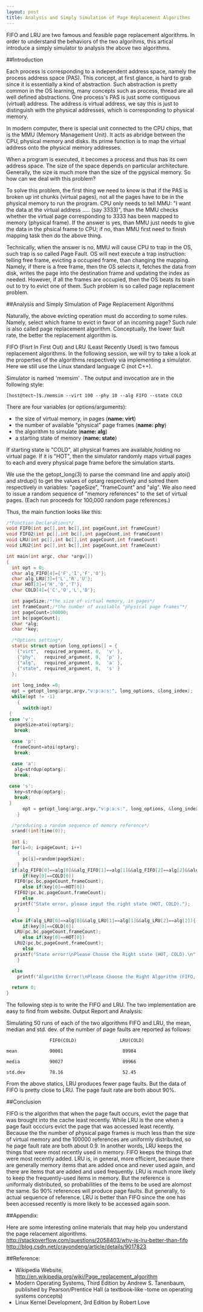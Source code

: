 ```yaml
---
layout: post
title: Analysis and Simply Simulation of Page Replacement Algorithms
---
```


FIFO and LRU are two famous and feasible page replacement algorithms. In order to understand the behaviors of the two algorihms, this artical introduce a simply simulator to analysis the above two algorithms.

##Introduction

Each process is corresponding to a independent address space, namely the process address space (PAS). This concept, at first glance, is hard to grab since it is essentially a kind of abstraction. Such abstraction is pretty common in the OS learning, many concepts such as process, thread are all well defined abstractions. One process's PAS is just some contiguous (virtual) address. The address is virtual address, we say this is just to distinguish with the physical addresses, which is corresponding to physical memory.

In modern computer, there is special unit connected to the CPU chips, that is the MMU (Memory Management Unit). It acts as abridge between the CPU, physical memory and disks. Its prime function is to map the virtual address onto the physical memory addresses.

When a program is executed, it becomes a process and thus has its own address space. The size of the space depends on particular architecture. Generally, the size is much more than the size of the pgysical memory. So how can we deal with this problem?

To solve this problem, the first thing we need to know is that if the PAS is broken up int chunks (virtual pages), not all the pages have to be in the physical memory to run the program. CPU only needs to tell MMU: "I want the data at the virtual address ..... (say 3333)", than the MMU checks whether the virtual page corresponding to 3333 has been mapped to memory (physical frame). If the answer is yes, than MMU just needs to give the data in the phsical frame to CPU; if no, than MMU first need to finish mapping task then do the above thing.

Technically, when the answer is no, MMU will cause CPU to trap in the OS, such trap is so called Page Fault. OS will next execute a trap instruction: telling free frame, evicting a occupied frame, than changing the mapping. Namely, if there is a free frame, then the OS selects it, fetches the data from disk, writes the page into the destination frame and updating the index as needed. However, if all the frames are occupied, then the OS beats its brain out to try to evict one of them. Such problem is so called page replacement problem. 

##Analysis and Simply Simulation of Page Replacement Algorithms

Naturally, the above evicting operation must do according to some rules. Namely, select which frame to evict in favor of an incoming page? Such rule is also called page replacement algorithm. Conceptually, the lower fault rate, the better the replacement algorithm is.

FIFO (Fisrt In First Out) and LRU (Least Recently Used) is two famous replacement algorithms. In the following session, we will try to take a look at the properties of the algorithms respectively via implementing a simulator. Here we still use the Linux standard language C (not C++).

Simulator is named 'memsim' . The output and invocation are in the following style:

```
[host@tect~]$./memsim --virt 100 --phy 10 --alg FIFO --state COLD
```

There are four variables (or options/arguments):
- the size of virtual memory, in pages (**name: virt**)
- the number of available "physical" page frames (**name: phy**)
- the algorithm to simulate (**name: alg**)
- a starting state of memory (**name: state**)


If starting state is "COLD", all physical frames are available,holding no virtual page.  If it is "HOT", then the simulator randomly maps virtual pages to each and every physical page frame before the simulation starts.

We use the the getopt_long(3) to parse the command line and apply atoi() and strdup() to get the values of optarg respectively and sotred them respectively in variables: "pageSize", "frameCount" and "alg". We also need to issue a random sequence of "memory references" to the set of virtual pages. (Each run proceeds for 100,000 random page references.)

Thus, the main function looks like this:

```C
/*Function Declarations*/
void FIFO(int pc[],int bc[],int pageCount,int frameCount) 
void FIFO2(int pc[],int bc[],int pageCount,int frameCount)   
void LRU(int pc[],int bc[],int pageCount,int frameCount)   
void LRU2(int pc[],int bc[],int pageCount,int frameCount)  

int main(int argc, char *argv[])   
{
  int opt = 0;
  char alg_FIFO[4]={'F','I','F','O'};
  char alg_LRU[3]={'L','R','U'};
  char HOT[3]={'H','O','T'};
  char COLD[4]={'C','O','L','D'};

  int pageSize;/*the size of virtual memory, in pages*/
  int frameCount;/*the number of available "physical page frames"*/
  int pageCount=100000;
  int bc[pageCount];
  char *alg;
  char *key;

  /*Options setting*/
  static struct option long_options[] = {
    {"virt",  required_argument, 0,  'v' },
    {"phy",   required_argument, 0,  'p' },
    {"alg",   required_argument, 0,  'a' },
    {"state", required_argument, 0,  's' }
  };
  
  int long_index =0;
  opt = getopt_long(argc,argv,"v:p:a:s:", long_options, &long_index);
  while(opt != -1)
    {
      switch(opt)
 {
 case 'v':
   pageSize=atoi(optarg);
   break;

  case 'p':
   frameCount=atoi(optarg);
   break;

  case 'a':
   alg=strdup(optarg);
   break;
   
 case 's':
   key=strdup(optarg);
   break; 
 }
      opt = getopt_long(argc,argv,"v:p:a:s:", long_options, &long_index);  
    }

  /*producing a random sequence of memory reference*/
  srand((int)time(0));

  int i;
  for(i=0; i<pageCount; i++)
    {
      pc[i]=random(pageSize);
    }
  if(alg_FIFO[0]==alg[0]&&alg_FIFO[1]==alg[1]&&alg_FIFO[2]==alg[2]&&alg_FIFO[3]==alg[3]){
      if(key[0]==COLD[0])
   FIFO(pc,bc,pageCount,frameCount);
      else if(key[0]==HOT[0])
   FIFO2(pc,bc,pageCount,frameCount);
      else
   printf("State error, please input the right state (HOT, COLD).");    
    }

  else if(alg_LRU[0]==alg[0]&&alg_LRU[1]==alg[1]&&alg_LRU[2]==alg[2]){
      if(key[0]==COLD[0])
   LRU(pc,bc,pageCount,frameCount);
      else if(key[0]==HOT[0])
   LRU2(pc,bc,pageCount,frameCount);
      else
   printf("State error!\nPlease Choose the Right state (HOT, COLD).\n");     
    }

  else
    printf("Algorithm Error!\nPlease Choose the Right Algorithm (FIFO, LRU)!\n");

  return 0;
}

```
The following step is to write the FIFO and LRU. The two implementation are easy to find from website. Output Report and Analysis:

Simulating 50 runs of each of the two algorithms FIFO and LRU, the mean,  median and std. dev. of the number of page faults are reported as follows:

``` 
                FIFO(COLD)                LRU(COLD)  

mean            90001                      89984      

media           90027                      89966    

std.dev         78.16                      52.45

``` 
From the above statics, LRU produces fewer page faults. But the data of  FIFO is pretty close to LRU. The page fault rate are both about 90%.

##Conclusion

FIFO is the algorithm that when the page fault occurs, evict the page that was brought into the cache least recently. While LRU is the one when a page fault occcurs evict the page that was accessed least recently. Because the the number of physical page frames is much less than the size of virtual memory and the 100000 references are uniformly distributed, so he page fault rate are both about 0.9. In another words, LRU keeps the things that were most recently used in memory.  FIFO keeps the things that were most recently added. LRU is, in general,  more efficient, because there are generally memory items that are added once and never used again, and there are items that are added and used frequently. LRU is much more likely to keep the frequently-used items in memory. But the reference is uniformaly distributed, so probabilities of the items to be used are alomost the same. So 90% references will produce page faults. But generally, to actual sequence of reference. LRU is better than FIFO since the one has been accessed recently is more likely to be accessed again soon.

##Appendix:

Here are some interesting online materials that may help you understand the page relacement algorithms.
http://stackoverflow.com/questions/2058403/why-is-lru-better-than-fifo
http://blog.csdn.net/crayondeng/article/details/9017823




##Reference:

- Wikipedia Website, http://en.wikipedia.org/wiki/Page_replacement_algorithm
- Modern Operating Systems, Third Edition by Andrew S. Tanenbaum, published by Pearson/Prentice Hall (a textbook-like -tome on operating systems concepts)
- Linux Kernel Development, 3rd Edition by Robert Love











